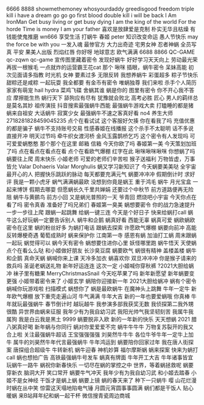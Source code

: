 6666
8888
showmethemoney
whosyourdaddy
greedisgood
freedom
triple kill
i have a dream
go go go
first blood
double kill
i will be back
I Am IronMan
Get busy living or get busy dying
I am the king of the world
For the horde
Time is money
I am your father
喜欢是放肆爱是克制
朴实无华且枯燥
有钱能使鬼推磨
wn666
享受生活
打蜗牛
春姬
peter
知识改变命运
愚人节快乐
may the force be with you
一发入魂
最惨官方
大力出奇迹
宅男女神
忍者神蜗
全员写真
平安
果美人出版
烈焰红唇
你好呀
地球意志
欧气满满
6688
8866
QC-GAME
qc-zqwn
qc-game
宣传图里藏着密令
发现好蜗牛
好好学习天天向上
劳动最光荣
再拔一根猴毛
一点就炸的运营霸王花cat
那个
啾咪
插眼，蜗牛密令
呆妹高能
初次见面请多指教
时光机
女神
要素过多
无限反转
我想养蜗牛
彩蛋超多
粽子节快乐
甜粽还是咸粽
一起玩耍
我全都要
有金币有密令
唯蜗独尊
我们来啦
杀手个人简历
家家有萌宠
hail hydra
菜鸡飞碟
舍蜗其谁
蜗是你的
图里有密令
你不开心我不答应
摩擦能生热
蜗行天下
舔狗应有尽有
犹豫就会败北
高考必胜
匠心
男人的羁绊总是莫名其妙
祖传演技
抖音搜索最强蜗牛西能
最强蜗牛游戏大卖
打瞌睡的都是猪
蜗来自祖安
大话蜗牛
寂寞少女
最强蜗牛不速之客真好看
no4
养生大师
2718281828459045235
点个在看试试
这个客服好欠揍
你在看我了吗
充值优惠的都是骗子
蜗牛不支持账号交易
性感春姬在线播报
这个杀手不太聪明
话不多说直接开冲
明天过节吗
牵牛织女渡河桥
金风玉露鹊桥乞巧
这个密令有人发现吗
可可爱爱蜗憨憨
那个那个在这里
邮箱
信箱
今天你欧了吗
春姬第一美
今天策划加班了吗
点在看点在看点在看
点个在看欧气爆棚
红字在此
啾咪啾咪啾咪
你想蜗了吗
蜗要往上爬
周末快乐
小姬老师
可爱的老师们辛苦啦
猴子送福利
万物皆虚，万事皆允
Valar Dohaeris
Valar Morghulis
蜗又学习新知识了
今天蜗要美美哒
全宇宙最开心的人
把握快乐跳跃的脉动
每天都要充满元气
蜗要冲冲冲
假期倒计时
求好评
我是一颗小虎牙
蜗气满满蜗最欧
没想到你竟是蜗王
重于鸿毛
蜗牛
月光宝盒
一起来博饼
假期去哪耍
但愿蜗长久千里共婵娟
还要过个中秋节
前方道路便再无险阻
蜗牛与黄鹂鸟
前方小回
又是蜗光普照的一天
爷青回
燃烧吧小宇宙
今天你点在看了吗
密令真香
准备好了吗兄弟们
春姬第一臭美
蜗想要密令
你的战力急速提升
一步一步往上爬
跟蜗一起跳舞
给蜗一键三连
今天是个好日子
快来给蜗打call
蜗牛这么好玩蜗一定要告诉别人
蜗牛和企鹅
蜗真好看
西能无辜
蜗真可爱
蜗欧蜗欧
密令在这里
蜗的粉丝好多
为蜗打电话
跟蜗去探索
许愿欧气爆棚
蜗要向前冲
高能反转爆梗奇遇
葡萄成熟时
蜗来保护你
江南第一寺
感恩有蜗
加油打工蜗
周末跟蜗一起玩
蜗觉得可以
蜗今天有密令
蜗想要住进你心里
妖怪哪里跑
蜗牛悟天
天使蜗
点个在看么么哒
和小姬做好朋友
长沙臭豆腐
蜗要欧气
蜗很有精神
盖楼盖楼
蜗牛和企鹅
真命天蜗
蜗喊你来上课
天冷多加衣
蜗喜欢你
双旦冲冲冲
你是猴子请来的救兵吗
圣诞老蜗送礼物
新年好运连连
这次一定
小姬喊你穿秋裤
?2021大胆给蜗冲
袜子里有糖果
MerryChristmasSnail
今天吃苹果了吗
新年新愿望
新年蜗要变更强
小姬带着密令来了
小姬玄学
蜗陪你迎接新一年
‌2021大胆给蜗冲
蜗有个密令
蜗喊你玩游戏啦
扫描模式
蜗想你了
蜗是最欧蜗牛
在魔神头上跳舞
牛年一定牛
新年欧气爆棚
放下重壳走遍山河
牛气满满
牛年大吉
新的一年也要爱蜗哦
你真棒
牛年就玩最强蜗牛
春节倒计时
越玩越牛
我参演多部我获奖无数
我侦探第二我外甥很酷
异世界由蜗来征服
我年少有为我自幼习武
我阳光帅气我坚韧刻苦
我属牛我属狗
我是白云我是黑土
9999
蜗要脱非入欧
新的一年新的快乐
天天想蜗
2021
腊八粥真好喝
新年蜗与你同行
蜗对你爱爱爱不完
蜗牛牛牛牛
万物复苏裂开的我又合上啦
关注最强蜗牛超话
王宝强强强强
刘昊然牛牛牛
各位牛爷牛年一定牛上加牛
属牛的刘昊然牛年代言最强蜗牛
牛年鸿运到
蜗要陪你回家过年
我在唐人街探案
唐探组合超级牛
牛转新机
蜗牛迎春
神机妙算
福尔摩斯蜗
蜗来探案
快来为蜗打call
蜗也想拍广告
高铁最强蜗牛号发车
蜗真有牌面
牛年开工大吉
牛年诸事皆宜
玩蜗牛一路牛
蜗祝你新春快乐
一切尽在蜗的掌控之中
世界，等着蜗拯救呢
蜗要穿新衣
脑洞大开
笑口常开
蜗要牛气冲天
我年少有为我自幼习武
和小姬去踏春
小姬不是女神经
干饭才是蜗上蜗
蜗要上镜
蜗的春天来了
种下一只蜗牛
嘤
山花烂漫时蜗在丛中笑
惊雷这天塌地陷电气锤
月圆元宵圆事事圆满
蜗们都是干饭人
贴心暖蜗
来B站拜年纪和蜗一起干杯
微信搜青瓷周边商城